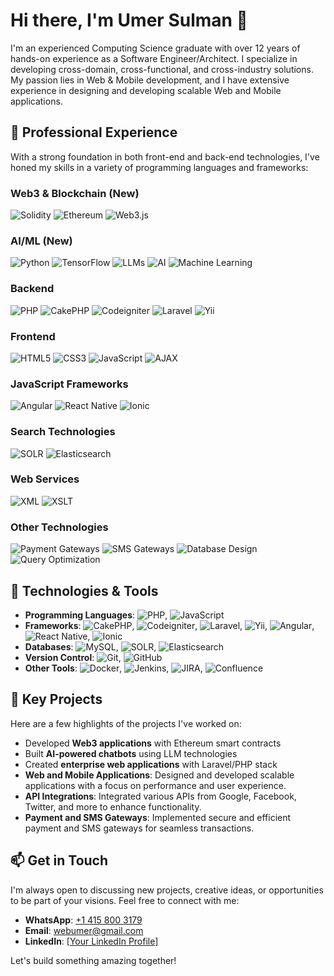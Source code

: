 # Hi there, I'm Umer Sulman 👋

I'm an experienced Computing Science graduate with over 12 years of hands-on experience as a Software Engineer/Architect. I specialize in developing cross-domain, cross-functional, and cross-industry solutions. My passion lies in Web & Mobile development, and I have extensive experience in designing and developing scalable Web and Mobile applications.

## 💼 Professional Experience

With a strong foundation in both front-end and back-end technologies, I've honed my skills in a variety of programming languages and frameworks:

### Web3 & Blockchain (New)
![Solidity](https://img.shields.io/badge/Solidity-363636?style=flat-square&logo=solidity&logoColor=white)
![Ethereum](https://img.shields.io/badge/Ethereum-3C3C3D?style=flat-square&logo=ethereum&logoColor=white)
![Web3.js](https://img.shields.io/badge/Web3.js-F16822?style=flat-square&logo=web3.js&logoColor=white)

### AI/ML (New)
![Python](https://img.shields.io/badge/Python-3776AB?style=flat-square&logo=python&logoColor=white)
![TensorFlow](https://img.shields.io/badge/TensorFlow-FF6F00?style=flat-square&logo=tensorflow&logoColor=white)
![LLMs](https://img.shields.io/badge/LLMs-FF6B6B?style=flat-square&logo=openai&logoColor=white)
![AI](https://img.shields.io/badge/Artificial_Intelligence-FF6600?style=flat-square&logo=artificial-intelligence&logoColor=white)
![Machine Learning](https://img.shields.io/badge/Machine_Learning-FF6600?style=flat-square&logo=machine-learning&logoColor=white)

### Backend
![PHP](https://img.shields.io/badge/PHP-777BB4?style=flat-square&logo=php&logoColor=white)
![CakePHP](https://img.shields.io/badge/CakePHP-D33C43?style=flat-square&logo=cakephp&logoColor=white)
![Codeigniter](https://img.shields.io/badge/Codeigniter-EF4223?style=flat-square&logo=codeigniter&logoColor=white)
![Laravel](https://img.shields.io/badge/Laravel-FF2D20?style=flat-square&logo=laravel&logoColor=white)
![Yii](https://img.shields.io/badge/Yii-18C09D?style=flat-square&logo=yiiframework&logoColor=white)

### Frontend
![HTML5](https://img.shields.io/badge/HTML5-E34F26?style=flat-square&logo=html5&logoColor=white)
![CSS3](https://img.shields.io/badge/CSS3-1572B6?style=flat-square&logo=css3&logoColor=white)
![JavaScript](https://img.shields.io/badge/JavaScript-F7DF1E?style=flat-square&logo=javascript&logoColor=black)
![AJAX](https://img.shields.io/badge/AJAX-0077B5?style=flat-square&logo=ajax&logoColor=white)

### JavaScript Frameworks
![Angular](https://img.shields.io/badge/Angular-DD0031?style=flat-square&logo=angular&logoColor=white)
![React Native](https://img.shields.io/badge/React_Native-20232A?style=flat-square&logo=react&logoColor=61DAFB)
![Ionic](https://img.shields.io/badge/Ionic-3880FF?style=flat-square&logo=ionic&logoColor=white)

### Search Technologies
![SOLR](https://img.shields.io/badge/Apache%20SOLR-D94125?style=flat-square&logo=apache-solr&logoColor=white)
![Elasticsearch](https://img.shields.io/badge/Elasticsearch-005571?style=flat-square&logo=elasticsearch&logoColor=white)

### Web Services
![XML](https://img.shields.io/badge/XML-FF6600?style=flat-square&logo=xml&logoColor=white)
![XSLT](https://img.shields.io/badge/XSLT-004080?style=flat-square&logo=xslt&logoColor=white)

### Other Technologies
![Payment Gateways](https://img.shields.io/badge/Payment_Gateways-0070BA?style=flat-square&logo=paypal&logoColor=white)
![SMS Gateways](https://img.shields.io/badge/SMS_Gateways-25D366?style=flat-square&logo=whatsapp&logoColor=white)
![Database Design](https://img.shields.io/badge/Database_Design-003B57?style=flat-square&logo=database&logoColor=white)
![Query Optimization](https://img.shields.io/badge/Query_Optimization-009688?style=flat-square&logo=database&logoColor=white)

## 🔧 Technologies & Tools

- **Programming Languages**: ![PHP](https://img.shields.io/badge/PHP-777BB4?style=flat-square&logo=php&logoColor=white), ![JavaScript](https://img.shields.io/badge/JavaScript-F7DF1E?style=flat-square&logo=javascript&logoColor=black)
- **Frameworks**: ![CakePHP](https://img.shields.io/badge/CakePHP-D33C43?style=flat-square&logo=cakephp&logoColor=white), ![Codeigniter](https://img.shields.io/badge/Codeigniter-EF4223?style=flat-square&logo=codeigniter&logoColor=white), ![Laravel](https://img.shields.io/badge/Laravel-FF2D20?style=flat-square&logo=laravel&logoColor=white), ![Yii](https://img.shields.io/badge/Yii-18C09D?style=flat-square&logo=yiiframework&logoColor=white), ![Angular](https://img.shields.io/badge/Angular-DD0031?style=flat-square&logo=angular&logoColor=white), ![React Native](https://img.shields.io/badge/React_Native-20232A?style=flat-square&logo=react&logoColor=61DAFB), ![Ionic](https://img.shields.io/badge/Ionic-3880FF?style=flat-square&logo=ionic&logoColor=white)
- **Databases**: ![MySQL](https://img.shields.io/badge/MySQL-4479A1?style=flat-square&logo=mysql&logoColor=white), ![SOLR](https://img.shields.io/badge/Apache%20SOLR-D94125?style=flat-square&logo=apache-solr&logoColor=white), ![Elasticsearch](https://img.shields.io/badge/Elasticsearch-005571?style=flat-square&logo=elasticsearch&logoColor=white)
- **Version Control**: ![Git](https://img.shields.io/badge/Git-F05032?style=flat-square&logo=git&logoColor=white), ![GitHub](https://img.shields.io/badge/GitHub-181717?style=flat-square&logo=github&logoColor=white)
- **Other Tools**: ![Docker](https://img.shields.io/badge/Docker-2496ED?style=flat-square&logo=docker&logoColor=white), ![Jenkins](https://img.shields.io/badge/Jenkins-D24939?style=flat-square&logo=jenkins&logoColor=white), ![JIRA](https://img.shields.io/badge/JIRA-0052CC?style=flat-square&logo=jira&logoColor=white), ![Confluence](https://img.shields.io/badge/Confluence-172B4D?style=flat-square&logo=confluence&logoColor=white)

## 🌟 Key Projects

Here are a few highlights of the projects I've worked on:

- Developed **Web3 applications** with Ethereum smart contracts
- Built **AI-powered chatbots** using LLM technologies
- Created **enterprise web applications** with Laravel/PHP stack
- **Web and Mobile Applications**: Designed and developed scalable applications with a focus on performance and user experience.
- **API Integrations**: Integrated various APIs from Google, Facebook, Twitter, and more to enhance functionality.
- **Payment and SMS Gateways**: Implemented secure and efficient payment and SMS gateways for seamless transactions.

## 📫 Get in Touch

I'm always open to discussing new projects, creative ideas, or opportunities to be part of your visions. Feel free to connect with me:

- **WhatsApp**: [+1 415 800 3179](https://wa.me/14158003179)
- **Email**: [webumer@gmail.com](mailto:webumer@gmail.com)
- **LinkedIn**: [[Your LinkedIn Profile]](https://www.linkedin.com/in/umer-suleman-a111072a/)


Let's build something amazing together!
